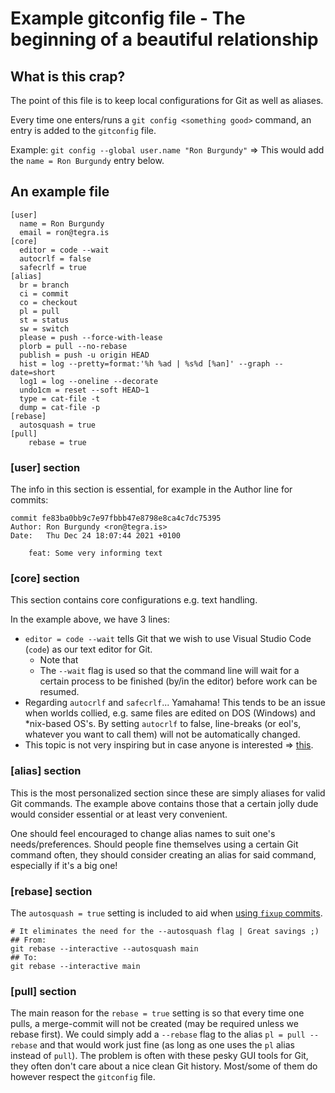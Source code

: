 # Example gitconfig file - The beginning of a beautiful relationship

## What is this crap?

The point of this file is to keep local configurations for Git as well as aliases.

Every time one enters/runs a `git config <something good>` command, an entry is added to the `gitconfig` file.

Example: `git config --global user.name "Ron Burgundy"` => This would add the `name = Ron Burgundy` entry below.


## An example file

```
[user]
  name = Ron Burgundy
  email = ron@tegra.is
[core]
  editor = code --wait
  autocrlf = false
  safecrlf = true
[alias]
  br = branch
  ci = commit
  co = checkout
  pl = pull
  st = status
  sw = switch
  please = push --force-with-lease
  plorb = pull --no-rebase
  publish = push -u origin HEAD
  hist = log --pretty=format:'%h %ad | %s%d [%an]' --graph --date=short
  log1 = log --oneline --decorate
  undo1cm = reset --soft HEAD~1
  type = cat-file -t
  dump = cat-file -p
[rebase]
  autosquash = true
[pull]
	rebase = true
```

### [user] section

The info in this section is essential, for example in the Author line for commits:

```
commit fe83ba0bb9c7e97fbbb47e8798e8ca4c7dc75395
Author: Ron Burgundy <ron@tegra.is>
Date:   Thu Dec 24 18:07:44 2021 +0100

    feat: Some very informing text
```

### [core] section

This section contains core configurations e.g. text handling.

In the example above, we have 3 lines:

- `editor = code --wait` tells Git that we wish to use Visual Studio Code (`code`) as our text editor for Git.
  - Note that
  - The `--wait` flag is used so that the command line will wait for a certain process to be finished (by/in the editor) before work can be resumed.
- Regarding `autocrlf` and `safecrlf`... Yamahama! This tends to be an issue when worlds collied, e.g. same files are edited on DOS (Windows) and *nix-based OS's. By setting `autocrlf` to false, line-breaks (or eol's, whatever you want to call them) will not be automatically changed.
- This topic is not very inspiring but in case anyone is interested => [this](https://www.aleksandrhovhannisyan.com/blog/crlf-vs-lf-normalizing-line-endings-in-git/).

### [alias] section

This is the most personalized section since these are simply aliases for valid Git commands. The example above contains those that a certain jolly dude would consider essential or at least very convenient.

One should feel encouraged to change alias names to suit one's needs/preferences. Should people fine themselves using a certain Git command often, they should consider creating an alias for said command, especially if it's a big one!

### [rebase] section
The `autosquash = true` setting is included to aid when [using `fixup` commits](https://thoughtbot.com/blog/autosquashing-git-commits).

```
# It eliminates the need for the --autosquash flag | Great savings ;)
## From:
git rebase --interactive --autosquash main
## To:
git rebase --interactive main
```

### [pull] section

The main reason for the `rebase = true` setting is so that every time one pulls, a merge-commit will not be created (may be required unless we rebase first). We could simply add a `--rebase` flag to the alias `pl = pull --rebase` and that would work just fine (as long as one uses the `pl` alias instead of `pull`). The problem is often with these pesky GUI tools for Git, they often don't care about a nice clean Git history. Most/some of them do however respect the `gitconfig` file.